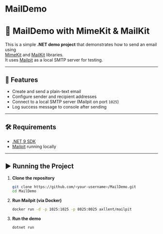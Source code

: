 # MailDemo

# 📧 MailDemo with MimeKit & MailKit

This is a simple **.NET demo project** that demonstrates how to send an email using  
[MimeKit](https://github.com/jstedfast/MimeKit) and [MailKit](https://github.com/jstedfast/MailKit) libraries.  
It uses [Mailpit](https://github.com/axllent/mailpit) as a local SMTP server for testing.

---

## 🚀 Features
- Create and send a plain-text email
- Configure sender and recipient addresses
- Connect to a local SMTP server (Mailpit on port `1025`)
- Log success message to console after sending

---

## 🛠 Requirements
- [.NET 9 SDK](https://dotnet.microsoft.com/download)
- [Mailpit](https://github.com/axllent/mailpit) running locally

---

## ▶️ Running the Project

1. **Clone the repository**
   ```bash
   git clone https://github.com/<your-username>/MailDemo.git
   cd MailDemo

2. **Run Mailpit (via Docker)**
   ```bash
   docker run -d -p 1025:1025 -p 8025:8025 axllent/mailpit
3. **Run the demo**
   ```bash
   dotnet run
